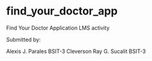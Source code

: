 # find_your_doctor_app

Find Your Doctor Application 
LMS activity

Submitted by:

Alexis J. Parales BSIT-3
Cleverson Ray G. Sucalit BSIT-3
